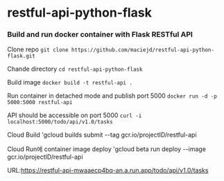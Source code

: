 # restful-api-python-flask
### Build and run docker container with Flask RESTful API

Clone repo `git clone https://github.com/maciejd/restful-api-python-flask.git`

Chande directory `cd restful-api-python-flask`

Build image `docker build -t restful-api .` 
  
Run container in detached mode and publish port 5000 `docker run -d -p 5000:5000 restful-api`
  
API should be accessible on port 5000 `curl -i localhost:5000/todo/api/v1.0/tasks`

Cloud Build     'gcloud builds submit --tag gcr.io/projectID/restful-api

Cloud Run에 container image deploy     'gcloud beta run deploy --image gcr.io/projectID/restful-api

URL:https://restful-api-mwaaecp4bq-an.a.run.app/todo/api/v1.0/tasks

